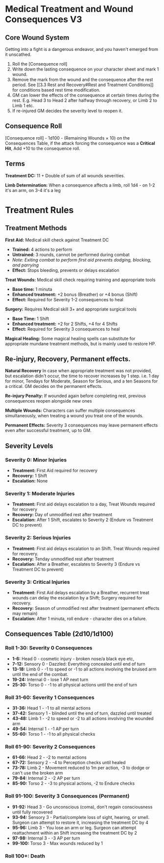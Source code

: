# Medical Treatment and Wound Consequences V3
## Core Wound System

Getting into a fight is a dangerous endeavor, and you haven't emerged from it unscathed.
1. Roll the [Consequence roll]
2. Write down the lasting consequence on your character sheet and mark 1 wound.
3. Remove the mark from the wound and the consequence after the rest period. See [[3.3 Rest and Recovery#Rest and Treatment Conditions]] for conditions based rest time modification.
4. GM can lower the effects of the consequence at certain times during the  rest. E.g. Head 3 to Head 2 after halfway through recovery, or Limb 2 to Limb 1 etc.
5. If re-injured GM decides the severity level to reopen it.

## Consequence Roll
[Consequence roll] - 1d100 - (Remaining Wounds × 10) on the Consequences Table, if the attack forcing the consequence was a **Critical Hit**, Add +10 to the consequence roll.
## Terms

**Treatment DC:** 11 + Double of sum of all wounds severities.

**Limb Determination:** When a consequence affects a limb, roll 1d4 - on 1-2 it's an arm, on 3-4 it's a leg

# Treatment Rules
## Treatment Methods
**First Aid:** Medical skill check against Treatment DC
- **Trained:** 4 actions to perform
- **Untrained:** 3 rounds, cannot be performed during combat
- *Note: Exiting combat to perform first aid prevents dodging, blocking, and parrying*
- **Effect:** Stops bleeding, prevents or delays escalation

**Treat Wounds:** Medical skill check requiring training and appropriate tools
- **Base time:** 1 minuta
- **Enhanced treatment:** +2 bonus (Breather) or +4 bonus (Shift)
- **Effect:** Required for Severity 1-2 consequences to heal

**Surgery:** Requires Medical skill 3+ and appropriate surgical tools
- **Base Time:** 1 Shift
- **Enhanced treatment:** +2 for 2 Shifts, +4 for 4 Shifts
- **Effect:** Required for Severity 3 consequences to heal

**Magical Healing:** Some magical healing spells can substitute for appropriate mundane treatment methods, but is mainly used to restore HP.

## Re-injury, Recovery, Permanent effects.
**Natural Recovery**
In case when appropriate treatment was not provided, but escalation didn't occur, the time to recover increases by 1 step.
i.e. 1 day for minor, Tendays for Moderate, Season for Serious, and a ten Seasons for a critical. GM decides on the permanent effects.

**Re-injury Penalty:** If wounded again before completing rest, previous consequences reopen alongside new ones

**Multiple Wounds:** Characters can suffer multiple consequences simultaneously, when treating a wound you treat one of the wounds.

**Permanent Effects:** Severity 3 consequences may leave permanent effects even after successful treatment, up to GM.


## Severity Levels
### Severity 0: Minor Injuries
- **Treatment:** First Aid required for recovery
- **Recovery:** 1 Shift
- **Escalation:** None

### Severity 1: Moderate Injuries
- **Treatment:** First aid delays escalation to a day, Treat Wounds required for recovery
- **Recovery:** Day of unmodified rest after treatment
- **Escalation:** After 1 Shift, escalates to Severity 2 (Endure vs Treatment DC to prevent)

### Severity 2: Serious Injuries
- **Treatment:** First aid delays escalation to an Shift. Treat Wounds required for recovery.
- **Recovery:** Tenday unmodified rest after treatment
- **Escalation:** After a Breather, escalates to Severity 3 (Endure vs Treatment DC to prevent)

### Severity 3: Critical Injuries
- **Treatment:** First Aid delays escalation by a Breather, recurrent treat wounds can delay the escalation by a Shift; Surgery required for recovery.
- **Recovery:** Season of unmodified rest after treatment (permanent effects may remain)
- **Escalation:** After 1 minuta, roll endure - character dies on a failure.



## Consequences Table (2d10/1d100)

### Roll 1-30: Severity 0 Consequences
- **1-6:** Head 0 - cosmetic injury - broken nose/a black eye etc,
- **7-12:** Sensory 0 - Dazzled: Everything concealed until end of turn
- **13-18:** Limb 0 - -1 to speed or -1 to all actions involving the bruised arm until the end of the combat.
- **19-24:** Internal 0 - lose 1 AP next turn
- **25-30:** Torso 0 - -1 to all physical actions until the end of turn

### Roll 31-60: Severity 1 Consequences
- **31-36:** Head 1 - -1 to all mental actions
- **37-42:** Sensory 1 - blinded until the end of turn, dazzled until treated
- **43-48:** Limb 1 - -2 to speed or -2 to all actions involving the wounded arm
- **49-54:** Internal 1 - -1 AP per turn
- **55-60:** Torso 1 - -1 to all physical checks

### Roll 61-90: Severity 2 Consequences
- **61-66:** Head 2 - -2 to mental actions
- **67-72:** Sensory 2 - -4 to Perception checks until healed
- **73-78:** Limb 2 - Movement reduced to 1m per action, -3 to dodge or can't use the broken arm
- **79-84:** Internal 2 - -2 AP per turn
- **85-90:** Torso 2 - -3 to physical actions, -2 to Endure checks

### Roll 91-100: Severity 3 Consequences (Permanent)
- **91-92:** Head 3 - Go unconscious (coma), don't regain consciousness until fully recovered
- **93-94:** Sensory 3 - Partial/complete loss of sight, hearing, or smell. Surgeon can attempt to restore it, increasing the treatment DC by 4
- **95-96:** Limb 3 - You lose an arm or leg. Surgeon can attempt reattachment within an Shift increasing the treatment DC by 2
- **97-98:** Internal 3 - -3 AP per turn
- **99-100:** Torso 3 - Max wounds reduced by 1

### Roll 100+: Death
